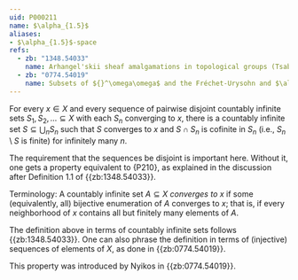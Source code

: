 ```yaml
---
uid: P000211
name: $\alpha_{1.5}$
aliases:
- $\alpha_{1.5}$-space
refs:
  - zb: "1348.54033"
    name: Arhangel'skii sheaf amalgamations in topological groups (Tsaban & Zdomskyy)
  - zb: "0774.54019"
    name: Subsets of ${}^\omega\omega$ and the Fréchet-Urysohn and $\alpha_i$-properties (P. Nyikos)
---
```


For every $x\in X$ and every sequence of pairwise disjoint countably infinite sets
$S_1,S_2,\dots\subseteq X$ with
each $S_n$ converging to $x$, there is a countably infinite set $S\subseteq\bigcup_n S_n$
such that $S$ converges to $x$ and $S\cap S_n$ is cofinite in $S_n$
(i.e., $S_n\setminus S$ is finite) for infinitely many $n$.

The requirement that the sequences be disjoint is important here.
Without it, one gets a property equivalent to {P210},
as explained in the discussion after Definition 1.1 of {{zb:1348.54033}}.

Terminology: A countably infinite set $A\subseteq X$ *converges to $x$*
if some (equivalently, all) bijective enumeration of $A$ converges to $x$;
that is, if every neighborhood of $x$ contains all but finitely many elements of $A$.

The definition above in terms of countably infinite sets follows {{zb:1348.54033}}.
One can also phrase the definition in terms of (injective) sequences of elements of $X$,
as done in {{zb:0774.54019}}.

This property was introduced by Nyikos in {{zb:0774.54019}}.

